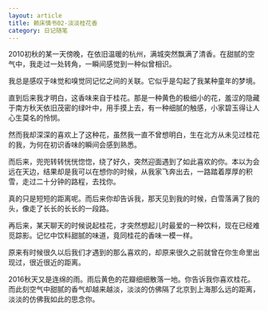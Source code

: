 ```yaml
---
layout: article
title: 赖床情书02-淡淡桂花香
category: 日记随笔
---
```

2010初秋的某一天傍晚，在依旧温暖的杭州，满城突然飘满了清香。在甜腻的空气中，我走过一处转角，一瞬间感觉到一种似曾相识。

我总是感叹于味觉和嗅觉同记忆之间的关联。它似乎是勾起了我某种童年的梦境。

直到后来我才明白，这香味来自于桂花。那是一种黄色的极细小的花，羞涩的隐藏于南方秋天依旧茂密的绿叶中，用手摸上去，有一种细腻的触感，小家碧玉得让人心生莫名的怜悯。

然而我却深深的喜欢上了这种花，虽然我一直不曾想明白，生在北方从未见过桂花的我，为何在初识香味的瞬间会感到熟悉。

而后来，兜兜转转恍恍惚惚，绕了好久，突然迎面遇到了如此喜欢的你。本以为会远在天边，结果却是我可以在想你的时候，从我家飞奔出去，一路踏着厚厚的积雪，走过二十分钟的路程，去找你。

真的只是短短的距离呢。而后来你却告诉我，那天见到我的时候，白雪落满了我的头，像走了长长的长长的一段路。

再后来，某天聊天的时候说起桂花，才突然想起儿时最爱的一种饮料，现在已经难觅踪影。记忆中饮料甜腻的味道，竟同桂花的香味一模一样。

原来有时候很久以后我们才遇到的那么喜欢的，却原来很久之前就曾在你生命里出现过，很近很近的距离。

2016秋天又是连绵的雨。雨后黄色的花瓣细细散落一地。你告诉我你喜欢桂花。而此刻空气中甜腻的香气却越来越淡，淡淡的仿佛隔了北京到上海那么远的距离，淡淡的仿佛我如此的思念你。

